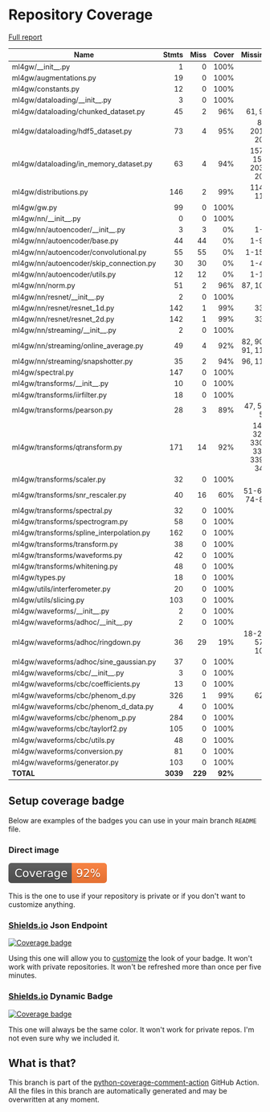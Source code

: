 # Repository Coverage

[Full report](https://htmlpreview.github.io/?https://github.com/wbenoit26/ml4gw/blob/python-coverage-comment-action-data/htmlcov/index.html)

| Name                                      |    Stmts |     Miss |   Cover |   Missing |
|------------------------------------------ | -------: | -------: | ------: | --------: |
| ml4gw/\_\_init\_\_.py                     |        1 |        0 |    100% |           |
| ml4gw/augmentations.py                    |       19 |        0 |    100% |           |
| ml4gw/constants.py                        |       12 |        0 |    100% |           |
| ml4gw/dataloading/\_\_init\_\_.py         |        3 |        0 |    100% |           |
| ml4gw/dataloading/chunked\_dataset.py     |       45 |        2 |     96% |    61, 96 |
| ml4gw/dataloading/hdf5\_dataset.py        |       73 |        4 |     95% |86, 201-205 |
| ml4gw/dataloading/in\_memory\_dataset.py  |       63 |        4 |     94% |157-158, 203-204 |
| ml4gw/distributions.py                    |      146 |        2 |     99% |   114-115 |
| ml4gw/gw.py                               |       99 |        0 |    100% |           |
| ml4gw/nn/\_\_init\_\_.py                  |        0 |        0 |    100% |           |
| ml4gw/nn/autoencoder/\_\_init\_\_.py      |        3 |        3 |      0% |       1-3 |
| ml4gw/nn/autoencoder/base.py              |       44 |       44 |      0% |      1-94 |
| ml4gw/nn/autoencoder/convolutional.py     |       55 |       55 |      0% |     1-159 |
| ml4gw/nn/autoencoder/skip\_connection.py  |       30 |       30 |      0% |      1-47 |
| ml4gw/nn/autoencoder/utils.py             |       12 |       12 |      0% |      1-15 |
| ml4gw/nn/norm.py                          |       51 |        2 |     96% |   87, 106 |
| ml4gw/nn/resnet/\_\_init\_\_.py           |        2 |        0 |    100% |           |
| ml4gw/nn/resnet/resnet\_1d.py             |      142 |        1 |     99% |       331 |
| ml4gw/nn/resnet/resnet\_2d.py             |      142 |        1 |     99% |       331 |
| ml4gw/nn/streaming/\_\_init\_\_.py        |        2 |        0 |    100% |           |
| ml4gw/nn/streaming/online\_average.py     |       49 |        4 |     92% |82, 90-91, 115 |
| ml4gw/nn/streaming/snapshotter.py         |       35 |        2 |     94% |   96, 110 |
| ml4gw/spectral.py                         |      147 |        0 |    100% |           |
| ml4gw/transforms/\_\_init\_\_.py          |       10 |        0 |    100% |           |
| ml4gw/transforms/iirfilter.py             |       18 |        0 |    100% |           |
| ml4gw/transforms/pearson.py               |       28 |        3 |     89% |47, 52, 59 |
| ml4gw/transforms/qtransform.py            |      171 |       14 |     92% |149, 322, 330-332, 339-348 |
| ml4gw/transforms/scaler.py                |       32 |        0 |    100% |           |
| ml4gw/transforms/snr\_rescaler.py         |       40 |       16 |     60% |51-67, 74-88 |
| ml4gw/transforms/spectral.py              |       32 |        0 |    100% |           |
| ml4gw/transforms/spectrogram.py           |       58 |        0 |    100% |           |
| ml4gw/transforms/spline\_interpolation.py |      162 |        0 |    100% |           |
| ml4gw/transforms/transform.py             |       38 |        0 |    100% |           |
| ml4gw/transforms/waveforms.py             |       42 |        0 |    100% |           |
| ml4gw/transforms/whitening.py             |       48 |        0 |    100% |           |
| ml4gw/types.py                            |       18 |        0 |    100% |           |
| ml4gw/utils/interferometer.py             |       20 |        0 |    100% |           |
| ml4gw/utils/slicing.py                    |      103 |        0 |    100% |           |
| ml4gw/waveforms/\_\_init\_\_.py           |        2 |        0 |    100% |           |
| ml4gw/waveforms/adhoc/\_\_init\_\_.py     |        2 |        0 |    100% |           |
| ml4gw/waveforms/adhoc/ringdown.py         |       36 |       29 |     19% |18-25, 57-109 |
| ml4gw/waveforms/adhoc/sine\_gaussian.py   |       37 |        0 |    100% |           |
| ml4gw/waveforms/cbc/\_\_init\_\_.py       |        3 |        0 |    100% |           |
| ml4gw/waveforms/cbc/coefficients.py       |       13 |        0 |    100% |           |
| ml4gw/waveforms/cbc/phenom\_d.py          |      326 |        1 |     99% |       628 |
| ml4gw/waveforms/cbc/phenom\_d\_data.py    |        4 |        0 |    100% |           |
| ml4gw/waveforms/cbc/phenom\_p.py          |      284 |        0 |    100% |           |
| ml4gw/waveforms/cbc/taylorf2.py           |      105 |        0 |    100% |           |
| ml4gw/waveforms/cbc/utils.py              |       48 |        0 |    100% |           |
| ml4gw/waveforms/conversion.py             |       81 |        0 |    100% |           |
| ml4gw/waveforms/generator.py              |      103 |        0 |    100% |           |
|                                 **TOTAL** | **3039** |  **229** | **92%** |           |


## Setup coverage badge

Below are examples of the badges you can use in your main branch `README` file.

### Direct image

[![Coverage badge](https://raw.githubusercontent.com/wbenoit26/ml4gw/python-coverage-comment-action-data/badge.svg)](https://htmlpreview.github.io/?https://github.com/wbenoit26/ml4gw/blob/python-coverage-comment-action-data/htmlcov/index.html)

This is the one to use if your repository is private or if you don't want to customize anything.

### [Shields.io](https://shields.io) Json Endpoint

[![Coverage badge](https://img.shields.io/endpoint?url=https://raw.githubusercontent.com/wbenoit26/ml4gw/python-coverage-comment-action-data/endpoint.json)](https://htmlpreview.github.io/?https://github.com/wbenoit26/ml4gw/blob/python-coverage-comment-action-data/htmlcov/index.html)

Using this one will allow you to [customize](https://shields.io/endpoint) the look of your badge.
It won't work with private repositories. It won't be refreshed more than once per five minutes.

### [Shields.io](https://shields.io) Dynamic Badge

[![Coverage badge](https://img.shields.io/badge/dynamic/json?color=brightgreen&label=coverage&query=%24.message&url=https%3A%2F%2Fraw.githubusercontent.com%2Fwbenoit26%2Fml4gw%2Fpython-coverage-comment-action-data%2Fendpoint.json)](https://htmlpreview.github.io/?https://github.com/wbenoit26/ml4gw/blob/python-coverage-comment-action-data/htmlcov/index.html)

This one will always be the same color. It won't work for private repos. I'm not even sure why we included it.

## What is that?

This branch is part of the
[python-coverage-comment-action](https://github.com/marketplace/actions/python-coverage-comment)
GitHub Action. All the files in this branch are automatically generated and may be
overwritten at any moment.